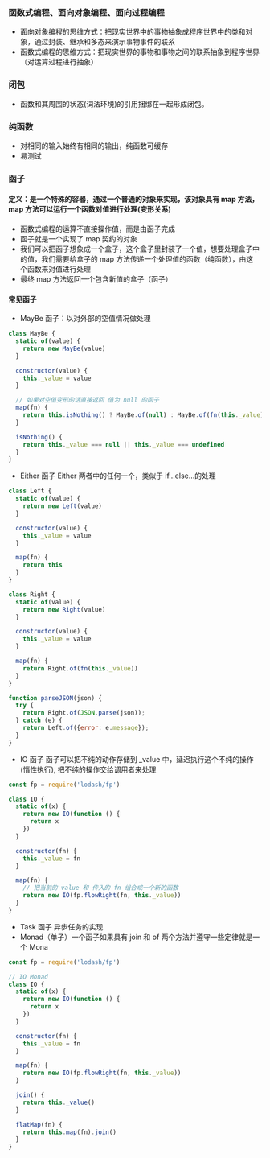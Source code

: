 ### 函数式编程、面向对象编程、面向过程编程

* 面向对象编程的思维方式：把现实世界中的事物抽象成程序世界中的类和对象，通过封装、继承和多态来演示事物事件的联系
* 函数式编程的思维方式：把现实世界的事物和事物之间的联系抽象到程序世界（对运算过程进行抽象）

### 闭包

* 函数和其周围的状态(词法环境)的引用捆绑在一起形成闭包。

### 纯函数

* 对相同的输入始终有相同的输出，纯函数可缓存
* 易测试

### 函子

#### 定义：是一个特殊的容器，通过一个普通的对象来实现，该对象具有 map 方法，map 方法可以运行一个函数对值进行处理(变形关系)

* 函数式编程的运算不直接操作值，而是由函子完成
* 函子就是一个实现了 map 契约的对象
* 我们可以把函子想象成一个盒子，这个盒子里封装了一个值，想要处理盒子中的值，我们需要给盒子的 map 方法传递一个处理值的函数（纯函数），由这
  个函数来对值进行处理
* 最终 map 方法返回一个包含新值的盒子（函子）

#### 常见函子

* MayBe 函子：以对外部的空值情况做处理
```js
class MayBe {
  static of(value) {
    return new MayBe(value)
  }

  constructor(value) {
    this._value = value
  }

  // 如果对空值变形的话直接返回 值为 null 的函子
  map(fn) {
    return this.isNothing() ? MayBe.of(null) : MayBe.of(fn(this._value))
  }

  isNothing() {
    return this._value === null || this._value === undefined
  }
}   
```
* Either 函子 Either 两者中的任何一个，类似于 if...else...的处理
```js
class Left {
  static of(value) {
    return new Left(value)
  }

  constructor(value) {
    this._value = value
  }

  map(fn) {
    return this
  }
}

class Right {
  static of(value) {
    return new Right(value)
  }

  constructor(value) {
    this._value = value
  }

  map(fn) {
    return Right.of(fn(this._value))
  }
}

function parseJSON(json) {
  try {
    return Right.of(JSON.parse(json));
  } catch (e) {
    return Left.of({error: e.message});
  }
}
```
* IO 函子 函子可以把不纯的动作存储到 _value 中，延迟执行这个不纯的操作(惰性执行), 把不纯的操作交给调用者来处理
```js
const fp = require('lodash/fp')

class IO {
  static of(x) {
    return new IO(function () {
      return x
    })
  }

  constructor(fn) {
    this._value = fn
  }

  map(fn) {
    // 把当前的 value 和 传入的 fn 组合成一个新的函数
    return new IO(fp.flowRight(fn, this._value))
  }
}

```
* Task 函子 异步任务的实现
* Monad（单子）一个函子如果具有 join 和 of 两个方法并遵守一些定律就是一个 Mona
```js
const fp = require('lodash/fp')

// IO Monad
class IO {
  static of(x) {
    return new IO(function () {
      return x
    })
  }

  constructor(fn) {
    this._value = fn
  }

  map(fn) {
    return new IO(fp.flowRight(fn, this._value))
  }

  join() {
    return this._value()
  }

  flatMap(fn) {
    return this.map(fn).join()
  }
}
```

  
  
